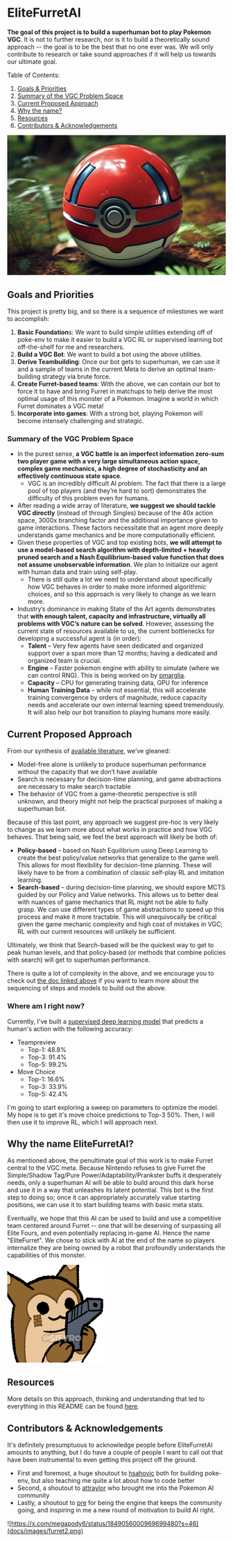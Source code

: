 # EliteFurretAI
**The goal of this project is to build a superhuman bot to play Pokemon VGC**. It is not to further research, nor is it to build a theoretically sound approach -- the goal is to be the best that no one ever was. We will only contribute to research or take sound approaches if it will help us towards our ultimate goal.

Table of Contents:

1. [Goals & Priorities](#goals-and-priorities)
2. [Summary of the VGC Problem Space](#summary-of-the-vgc-problem-space)
3. [Current Proposed Approach](#current-proposed-approach)
4. [Why the name?](#why-the-name-elitefurretai)
5. [Resources](#resources)
6. [Contributors & Acknowledgements](#contributors--acknowledgements)

![AI Pokeball](docs/images/aipokeball.png)

## Goals and Priorities
This project is pretty big, and so there is a sequence of milestones we want to accomplish:
1. **Basic Foundation**s: We want to build simple utilities extending off of poke-env to make it easier to build a VGC RL or supervised learning bot off-the-shelf for me and researchers.
2. **Build a VGC Bot**: We want to build a bot using the above utilities.
3. **Derive Teambuilding**: Once our bot gets to superhuman, we can use it and a sample of teams in the current Meta to derive an optimal team-building strategy via brute force.
4. **Create Furret-based teams**: With the above, we can contain our bot to force it to have and bring Furret in matchups to help derive the most optimal usage of this monster of a Pokemon. Imagine a world in which Furret dominates a VGC meta!
5. **Incorporate into games**: With a strong bot, playing Pokemon will become intensely challenging and strategic.

### Summary of the VGC Problem Space
- In the purest sense, **a VGC battle is an imperfect information zero-sum two player game with a very large simultaneous action space, complex game mechanics, a high degree of stochasticity and an effectively continuous state space**.
    - VGC is an incredibly difficult AI problem. The fact that there is a large pool of top players (and they’re hard to sort) demonstrates the difficulty of this problem even for humans.
- After reading a wide array of literature, **we suggest we should tackle VGC directly** (instead of through Singles) because of the 40x action space, 3000x branching factor and the additional importance given to game interactions. These factors necessitate that an agent more deeply understands game mechanics and be more computationally efficient.
- Given these properties of VGC and top existing bots, **we will attempt to use a model-based search algorithm with depth-limited + heavily pruned search and a Nash Equilibrium-based value function that does not assume unobservable information**. We plan to initialize our agent with human data and train using self-play.
    - There is still quite a lot we need to understand about specifically how VGC behaves in order to make more informed algorithmic choices, and so this approach is very likely to change as we learn more.
- Industry’s dominance in making State of the Art agents demonstrates that **with enough talent, capacity and infrastructure, virtually all problems with VGC’s nature can be solved**. However, assessing the current state of resources available to us, the current bottlenecks for developing a successful agent is (in order):
    - **Talent** – Very few agents have seen dedicated and organized support over a span more than 12 months; having a dedicated and organized team is crucial.
    - **Engine** – Faster pokemon engine with ability to simulate (where we can control RNG). This is being worked on by [pmarglia](https://github.com/pmariglia/foul-play).
    - **Capacity** – CPU for generating training data, GPU for inference
    - **Human Training Data** – while not essential, this will accelerate training convergence by orders of magnitude, reduce capacity needs and accelerate our own internal learning speed tremendously. It will also help our bot transition to playing humans more easily.

## Current Proposed Approach
From our synthesis of [available literature](https://docs.google.com/document/d/14menCHw8z06KJWZ5F_K-MjgWVo_b7PESR7RlG-em4ic/edit#heading=h.p6dz1cv0mnpx), we’ve gleaned:
- Model-free alone is unlikely to produce superhuman performance without the capacity that we don’t have available
- Search is necessary for decision-time planning, and game abstractions are necessary to make search tractable
- The behavior of VGC from a game-theoretic perspective is still unknown, and theory might not help the practical purposes of making a superhuman bot.

Because of this last point, any approach we suggest pre-hoc is very likely to change as we learn more about what works in practice and how VGC behaves. That being said, we feel the best approach will likely be both of:
- **Policy-based** – based on Nash Equilibrium using Deep Learning to create the best policy/value networks that generalize to the game well. This allows for most flexibility for decision-time planning. These will likely have to be from a combination of classic self-play RL and imitation learning.
- **Search-based** – during decision-time planning, we should expore MCTS guided by our Policy and Value networks. This allows us to better deal with nuances of game mechanics that RL might not be able to fully grasp. We can use different types of game abstractions to speed up this process and make it more tractable. This will unequivocally be critical given the game mechanic complexity and high cost of mistakes in VGC; RL with our current resources will unlikely be sufficient.

Ultimately, we think that Search-based will be the quickest way to get to peak human levels, and that policy-based (or methods that combine policies with search) will get to superhuman performance.

There is quite a lot of complexity in the above, and we encourage you to check out [the doc linked above](https://docs.google.com/document/d/14menCHw8z06KJWZ5F_K-MjgWVo_b7PESR7RlG-em4ic/edit#heading=h.p6dz1cv0mnpx) if you want to learn more about the sequencing of steps and models to build out the above.

### Where am I right now?
Currently, I've built a [supervised deep learning model](https://wandb.ai/caymansimpson/elitefurretai-scovillain/runs/mmhseltv/logs) that predicts a human's action with the following accuracy:
- Teampreview
  - Top-1: 48.8%
  - Top-3: 91.4%
  - Top-5: 99.2%
- Move Choice
  - Top-1: 16.6%
  - Top-3: 33.9%
  - Top-5: 42.4%

I'm going to start exploring a sweep on parameters to optimize the model. My hope is to get it's move choice predictions to Top-3 50%. Then, I will then use it to improve RL, which I will approach next.

## Why the name EliteFurretAI?
As mentioned above, the penultimate goal of this work is to make Furret central to the VGC meta. Because Nintendo refuses to give Furret the Simple/Shadow Tag/Pure Power/Adaptability/Prankster buffs it desperately needs, only a superhuman AI will be able to build around this dark horse and use it in a way that unleashes its latent potential. This bot is the first step to doing so; once it can appropriately accurately value starting positions, we can use it to start building teams with basic meta stats.

Eventually, we hope that this AI can be used to build and use a competitive team centered around Furret -- one that will be deserving of surpassing all Elite Fours, and even potentially replacing in-game AI. Hence the name "EliteFurret". We chose to stick with AI at the end of the name so players internalize they are being owned by a robot that profoundly understands the capabilities of this monster.

![OG Furret](docs/images/furret.png)

## Resources
More details on this approach, thinking and understanding that led to everything in this README can be found [here](https://docs.google.com/document/d/14menCHw8z06KJWZ5F_K-MjgWVo_b7PESR7RlG-em4ic/edit).


## Contributors & Acknowledgements
It's definitely presumptuous to acknowledge people before EliteFurretAI amounts to anything, but I do have a couple of people I want to call out that have been instrumental to even getting this project off the ground.
- First and foremost, a huge shoutout to [hsahovic](https://github.com/hsahovic) both for building poke-env, but also teaching me quite a lot about how to code better
- Second, a shoutout to [attraylor](https://github.com/attraylor) who brought me into the Pokemon AI community
- Lastly, a shoutout to [pre](https://github.com/scheibo) for being the engine that keeps the community going, and inspiring in me a new round of motivation to build AI right.

![https://x.com/megapody6/status/1849056000969699480?s=46](docs/images/furret2.png)
